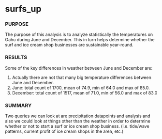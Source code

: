# surfs_up
### PURPOSE

The purpose of this analysis is to analyze statistically the temperatures on Oahu during June and December. This in turn helps determine whether the surf and ice cream shop businesses are sustainable year-round. 

### RESULTS

Some of the key differences in weather between June and December are: 
1. Actually there are not that many big temperature differences between June and December. 
2. June: total count of 1700, mean of 74.9, min of 64.0 and max of 85.0.
3. December: total count of 1517, mean of 71.0, min of 56.0 and max of 83.0

### SUMMARY

Two queries we can look at are precipitation datapoints and analysis and also we could look at things other than the weather in order to determine whether or not to start a surf or ice cream shop business. (i.e. tide/wave patterns, current profit of ice cream shops in the area, etc.)
